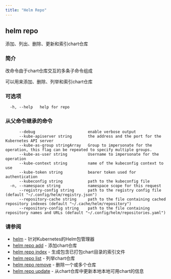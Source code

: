 ```yaml
---
title: "Helm Repo"
---
```


## helm repo

添加、列出、删除、更新和索引chart仓库

### 简介

改命令由于chart仓库交互的多条子命令组成

可以用来添加、删除、列举和索引chart仓库

### 可选项

```shell
  -h, --help   help for repo
```

### 从父命令继承的命令

```shell
      --debug                       enable verbose output
      --kube-apiserver string       the address and the port for the Kubernetes API server
      --kube-as-group stringArray   Group to impersonate for the operation, this flag can be repeated to specify multiple groups.
      --kube-as-user string         Username to impersonate for the operation
      --kube-context string         name of the kubeconfig context to use
      --kube-token string           bearer token used for authentication
      --kubeconfig string           path to the kubeconfig file
  -n, --namespace string            namespace scope for this request
      --registry-config string      path to the registry config file (default "~/.config/helm/registry.json")
      --repository-cache string     path to the file containing cached repository indexes (default "~/.cache/helm/repository")
      --repository-config string    path to the file containing repository names and URLs (default "~/.config/helm/repositories.yaml")
```

### 请参阅

* [helm](helm.md) - 针对Kubernetes的Helm包管理器
* [helm repo add](helm_repo_add.md) - 添加chart仓库
* [helm repo index](helm_repo_index.md) - 生成包含已打包chart目录的索引文件
* [helm repo list](helm_repo_list.md) - 列举chart仓库
* [helm repo remove](helm_repo_remove.md) - 删除一个或多个仓库
* [helm repo update](helm_repo_update.md) - 从chart仓库中更新本地本地可用chart的信息

